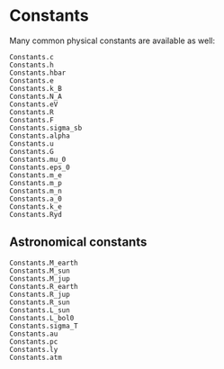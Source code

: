 # Constants

Many common physical constants are available as well:

```@docs
Constants.c
Constants.h
Constants.hbar
Constants.e
Constants.k_B
Constants.N_A
Constants.eV
Constants.R
Constants.F
Constants.sigma_sb
Constants.alpha
Constants.u
Constants.G
Constants.mu_0
Constants.eps_0
Constants.m_e
Constants.m_p
Constants.m_n
Constants.a_0
Constants.k_e
Constants.Ryd
```

## Astronomical constants

```@docs
Constants.M_earth
Constants.M_sun
Constants.M_jup
Constants.R_earth
Constants.R_jup
Constants.R_sun
Constants.L_sun
Constants.L_bol0
Constants.sigma_T
Constants.au
Constants.pc
Constants.ly
Constants.atm
```
